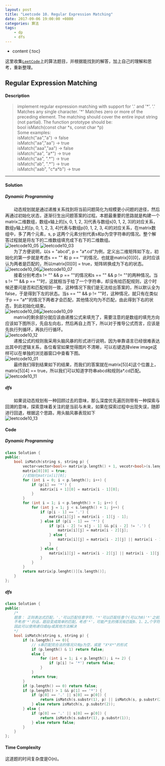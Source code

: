 ```yaml
---
layout: post
title: "Leetcode 10. Regular Expression Matching"
date: 2017-09-06 19:00:00 +0800 
categories: 算法
tags: 
    - dp
    - dfs
---
```

* content
{:toc}

这里收集[`LeetCode`](https://leetcode.com)上的算法题目，并根据能找到的解答，加上自己的理解和思考，重新整理。

<!-- more -->

## Regular Expression Matching

#### Description

>implement regular expression matching with support for '.' and '\*'.
'.' Matches any single character.
'\*' Matches zero or more of the preceding element.
The matching should cover the entire input string (not partial).
The function prototype should be:  
bool isMatch(const char \*s, const char \*p)  
Some examples:  
isMatch("aa","a") → false  
isMatch("aa","aa") → true  
isMatch("aaa","aa") → false  
isMatch("aa", "a\*") → true  
isMatch("aa", ".\*") → true  
isMatch("ab", ".\*") → true  
isMatch("aab", "c\*a\*b") → true

---

#### Solution

#####  Dynamic Programming

&emsp;&emsp;动态规划就是通过递推关系找到将当前问题简化为规模更小问题的途径，然后再通过初始化状态，逐渐衍生出问题答案的过程。本题最重要的思路就是构建一个matrix二维数组，数组x轴上的[s, 0, 1, 2, 3]代表与数组s[0, 1, 2, 3]的对应关系，数组y轴上的[p, 0, 1, 2, 3, 4]代表与数组p[0, 1, 2, 3, 4]的对应关系，在matrix数组中，多了两个元素，s, p 这两个元素分别代表s和p为空字符串的情况。整个解答过程就是将左下的二维数组填充成下右下的二维数组。  
![leetcode10_05](http://ovwkcbdpf.bkt.clouddn.com/image/leetcode10/leetcode10_05.png)
![leetcode10_03](http://ovwkcbdpf.bkt.clouddn.com/image/leetcode10/leetcode10_03.png)  
&emsp;&emsp;为了方便说明，以s = "abcd", p = "a\*.cd"为例，定义出二维矩阵如下左，初始化的第一步就是考虑s == "" 和 p == ""的情况，也就是matrix[0][0]，此时应该认为两者是匹配的，所以matrix[0][0] = true，矩阵转换成为下右的状态。 
![leetcode10_06](http://ovwkcbdpf.bkt.clouddn.com/image/leetcode10/leetcode10_06.png)![leetcode10_07](http://ovwkcbdpf.bkt.clouddn.com/image/leetcode10/leetcode10_07.png)  
&emsp;&emsp;接着分别考虑s != "" && p == ""的情况和s == "" && p != ""的两种情况。当s != "" && p == ""时，这就相当于给了一个字符串，却没有给匹配规则，这个时候还要问是否和匹配规则一致，这种情况下我们是无法给出答案的，所以默认全为false，于是得到下左的状态。当s == "" && p != ""时，这种情况，就只有在类似于p == "a*"的情况下两者才会匹配，其他情况均为不匹配，由此得到下右的状态，到此初始化结束。  
![leetcode10_08](http://ovwkcbdpf.bkt.clouddn.com/image/leetcode10/leetcode10_08.png)![leetcode10_09](http://ovwkcbdpf.bkt.clouddn.com/image/leetcode10/leetcode10_09.png)  
&emsp;&emsp;matrix的剩余部分就应该由递推公式来填充了，需要注意的是数组的填充方向应该如下图所示，先自左向右，然后再自上而下，所以对于推导公式而言，应该是先执行列循环，再执行行循环。  
![leetcode10_12](http://ovwkcbdpf.bkt.clouddn.com/image/leetcode10/leetcode10_12.png)  
&emsp;&emsp;递推公式的规则我采用头脑风暴的形式进行说明，因为单靠语言已经很难表达出其中的逻辑关系，各位看官如果觉得图片不清晰，可以右键选择view image这样可以在单独的浏览器窗口中查看下图。  
![leetcode10_01](http://ovwkcbdpf.bkt.clouddn.com/image/leetcode10/leetcode10_10.png)  
&emsp;&emsp;最终我们得到结果如下的结果，而我们的答案就在matrix[5][4]这个位置上，matrix[5][4] == true，所以我们可以知道字符串abcd和规则a\*.cd匹配。  
![leetcode10_11](http://ovwkcbdpf.bkt.clouddn.com/image/leetcode10/leetcode10_11.png)  

##### dfs
&emsp;&emsp;如果说动态规划有一种回顾过去的意味，那么深度优先遍历则带有一种探索与回溯的意味，探索意味着关注的是当前与未来，如果在探索过程中出现失误，随即进行回退，根据这个思路，用头脑风暴表现如下  
![leetcode10_13](http://ovwkcbdpf.bkt.clouddn.com/image/leetcode10/leetcode10_13.png)

#### Code

#####  Dynamic Programming

```cpp
class Solution {
public:
    bool isMatch(string s, string p) {
        vector<vector<bool>> matrix(p.length() + 1, vecotr<bool>(s.length() + 1, false));
        matrix[0][0] = true;
        //初始化matrix[i][0];
        for (int i = 0; i < p.length(); i++) {
            if (p[i] == '*') {
                matrix[i + 1][0] = matrix[i - 1][0];
            }
        }
        for (int i = 1; i < p.lenghth() + 1; i++) {
            for (int j = 1; j < s.length() + 1; j++) {
                if (p[i - 1] == '.') {
                    matrix[i][j] = matrix[i - 1][j - 1];
                } else if (p[i - 1] == '*') {
                    if (p[i - 2] != s[j - 1] && p[i - 2] != '.') {
                        matrix[i][j] = matrix[i - 2][j];
                    } else {
                        matrix[i][j] = matrix[i - 2][j] || matrix[i - 1][j] || matrix[i][j - 1];
                    }
                } else {
                    matrix[i][j] = matrix[i - 2][j] || matrix[i - 1][j] || matrix[i][j - 1];
                }
            }
        }
        return matrix[p.lenght()][s.length()];
    }
};
```

##### dfs

```cpp
class Solution {
public:
    /*
    题意： 正则表达式匹配，'.'可以匹配任意字符，'*'可以匹配任意个(可以为0)'*'之前的字符
    不考虑'*'的话，题目变成简单的匹配。考虑'*'，可能产生的情况有匹配0、1、2…个字符
    因此可以使用递归或dp或其他方法解决
    */
    bool isMatch(string s, string p) {
        if (s.length() == 0){
            // s串匹配完合法的情况只有p为空，或是 "X*X*"的形式
            if (p.length() & 1) return false;
            else {
                for (int i = 1; i < p.length(); i += 2) {
                    if (p[i] != '*') return false;
                }
            }
            return true;
        }
        if (p.length() == 0) return false;
        if (p.length() > 1 && p[1] == '*') {
            if (p[0] == '.' || s[0] == p[0]) {
                return isMatch(s.substr(1), p) || isMatch(s, p.substr(2));
            } else return isMatch(s, p.substr(2));
        } else {
            if (p[0] == '.' || s[0] == p[0]) {
                return isMatch(s.substr(1), p.substr(1));
            } else return false;
        }
    }
};
```

#### Time Complexity

这道题的时间复杂度是O(n)。
